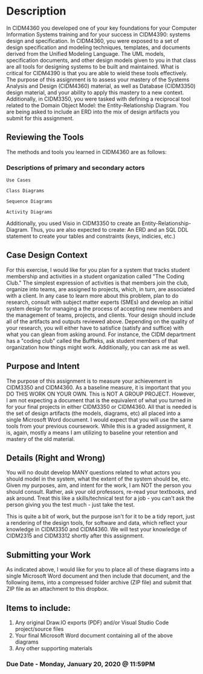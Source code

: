 # Description
In CIDM4360 you developed one of your key foundations for your Computer Information Systems training and for your success in CIDM4390: systems design and specification.  In CIDM4360, you were exposed to a set of design specification and modeling techniques, templates, and documents derived from the Unified Modeling Language.  The UML models, specification documents, and other design models given to you in that class are all tools for designing systems to be built and maintained.  What is critical for CIDM4390 is that you are able to wield these tools effectively.  The purpose of this assignment is to assess your mastery of the Systems Analysis and Design (CIDM4360) material, as well as Database (CIDM3350) design material, and your ability to apply this mastery to a new context.  Additionally, in CIDM3350, you were tasked with defining a reciprocal tool related to the Domain Object Model: the Entity-Relationship Diagram.  You are being asked to include an ERD into the mix of design artifacts you submit for this assignment.

## Reviewing the Tools
The methods and tools you learned in CIDM4360 are as follows:

### Descriptions of primary and secondary actors
```
Use Cases
```
```
Class Diagrams 
```
```
Sequence Diagrams
```
```
Activity Diagrams
```

Additionally, you used Visio in CIDM3350 to create an Entity-Relationship-Diagram.  Thus, you are also expected to create: An ERD and an SQL DDL statement to create your tables and constraints (keys, indicies, etc.)

## Case Design Context
For this exercise, I would like for you plan for a system that tracks student membership and activities in a student organization called "The Coding Club." The simplest expression of activities is that members join the club, organize into teams, are assigned to projects, which, in turn, are associated with a client.  In any case to learn more about this problem, plan to do research, consult with subject matter experts (SMEs) and  develop an initial system design for managing a the process of accepting new members and the management of teams, projects, and clients. Your design should include all of the artifacts and outputs reviewed above.  Depending on the quality of your research, you will either have to satisfice (satisfy and suffice) with what you can glean from asking around.  For instance, the CIDM department has a "coding club" called the Buffteks, ask student members of that organization how things might work. Additionally, you can ask me as well.

## Purpose and Intent
The purpose of this assignment is to measure your achievement in CIDM3350 and CIDM4360.  As a baseline measure, it is important that you DO THIS WORK ON YOUR OWN.  This is NOT A GROUP PROJECT.  However, I am not expecting a document that is the equivalent of what you turned in for your final projects in either CIDM3350 or CIDM4360.  All that is needed is the set of design artifacts (the models, diagrams, etc) all placed into a single Microsoft Word document.  I would expect that you will use the same tools from your previous coursework.  While this is a graded assignment, it is, again, mostly a means I am utilizing to baseline your retention and mastery of the old material.

## Details (Right and Wrong)
You will no doubt develop MANY questions related to what actors you should model in the system, what the extent of the system should be, etc.  Given my purposes, aim, and intent for the work, I am NOT the person you should consult.  Rather, ask your old professors, re-read your textbooks, and ask around.  Treat this like a skills/technical test for a job - you can't ask the person giving you the test much - just take the test.

This is quite a bit of work, but the purpose isn't for it to be a tidy report, just a rendering of the design tools, for software and data, which reflect your knowledge in CIDM3350 and CIDM4360.  We will test your knowledge of CIDM2315 and CIDM3312 shortly after this assignment.

## Submitting your Work
As indicated above, I would like for you to place all of these diagrams into a single Microsoft Word document and then include that document, and the following items, into a compressed folder archive (ZIP file) and submit that ZIP file as an attachment to this dropbox.

## Items to include:

1. Any original Draw.IO exports (PDF) and/or Visual Studio Code project/source files
2. Your final Microsoft Word document containing all of the above diagrams
3. Any other supporting materials

### Due Date - Monday, January 20, 2020 @ 11:59PM

